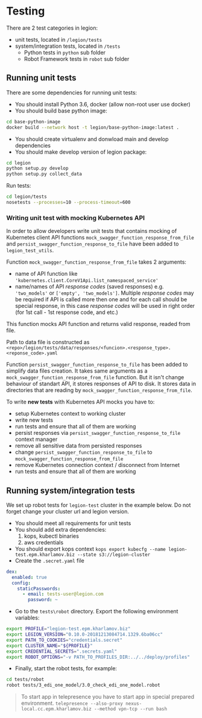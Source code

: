# Testing

There are 2 test categories in legion:
* unit tests, located in `/legion/tests`
* system/integration tests, located in `/tests`
    * Python tests in `python` sub folder
    * Robot Framework tests in `robot` sub folder

## Running unit tests
There are some dependencies for running unit tests:
* You should install Python 3.6, docker (allow non-root user use docker)
* You should build base python image:
```bash
cd base-python-image
docker build --network host -t legion/base-python-image:latest .
```
* You should create virtualenv and donwload main and develop dependencies
* You should make develop version of legion package:
```bash
cd legion
python setup.py develop
python setup.py collect_data
```

Run tests:
```bash
cd legion/tests
nosetests --processes=10 --process-timeout=600
```

### Writing unit test with mocking Kubernetes API
In order to allow developers write unit tests that contains mocking of Kubernetes client API functions
`mock_swagger_function_response_from_file` and `persist_swagger_function_response_to_file` have been added to
`legion_test_utils`.

Function `mock_swagger_function_response_from_file` takes 2 arguments:
* name of API function like `'kubernetes.client.CoreV1Api.list_namespaced_service'`
* name/names of API *response codes* (saved responses) e.g. `'two_models'` or `['empty', 'two_models']`. Multiple *response codes* may be required if API is called more then one and for each call should be special response, in this case *response codes* will be used in right order (for 1st call - 1st response code, and etc.)

This function mocks API function and returns valid response, readed from file.

Path to data file is constructed as `<repo>/legion/tests/data/responses/<funcion>.<response_type>.<reponse_code>.yaml`

Function `persist_swagger_function_response_to_file` has been added to simplify data files creation. It takes same arguments as a `mock_swagger_function_response_from_file` function. But it isn't change behaviour of standart API, it stores responses of API to disk. It stores data in directories that are reading by `mock_swagger_function_response_from_file`.

To write **new tests** with Kubernetes API mocks you have to:
* setup Kubernetes context to working cluster
* write new tests
* run tests and ensure that all of them are working
* persist responses via `persist_swagger_function_response_to_file` context manager
* remove all sensitive data from persisted responses
* change `persist_swagger_function_response_to_file` to `mock_swagger_function_response_from_file`
* remove Kubernetes connection context / disconnect from Internet
* run tests and ensure that all of them are working


## Running system/integration tests
We set up robot tests for `legion-test` cluster in the example below.
Do not forget change your cluster url and legion version.

* You should meet all requirements for unit tests
* You should add extra dependencies:
    1. kops, kubectl binaries
    2. aws credentials
* You should export kops context `kops export kubecfg --name legion-test.epm.kharlamov.biz --state s3://legion-cluster`
* Create the `.secret.yaml` file
```yaml
dex:
  enabled: true
  config:
    staticPasswords:
      - email: tests-user@legion.com
        password: ~
```
* Go to the `tests\robot` directory. Export the following environment variables:
```bash
export PROFILE="legion-test.epm.kharlamov.biz"
export LEGION_VERSION="0.10.0-20181213084714.1329.6ba06cc"
export PATH_TO_COOKIES="credentials.secret"
export CLUSTER_NAME="${PROFILE}"
export CREDENTIAL_SECRETS=".secrets.yaml"
export ROBOT_OPTIONS="-v PATH_TO_PROFILES_DIR:../../deploy/profiles"
```

* Finally, start the robot tests, for example:
```bash
cd tests/robot
robot tests/3_edi_one_model/3.0_check_edi_one_model.robot
```

> To start app in telepresence you have to start app in special prepared environment. 
> `telepresence --also-proxy nexus-local.cc.epm.kharlamov.biz --method vpn-tcp --run bash`

